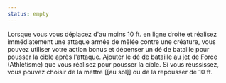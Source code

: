 ```yaml
---
status: empty
---
```

Lorsque vous vous déplacez d'au moins 10 ft. en ligne droite et réalisez immédiatement une attaque armée de mêlée contre une créature, vous pouvez utiliser votre action bonus et dépenser un dé de bataille pour pousser la cible après l'attaque. Ajouter le dé de bataille au jet de Force (Athlétisme) que vous réalisez pour pousser la cible. Si vous réussissez, vous pouvez choisir de la mettre [[au sol]] ou de la repousser de 10 ft.
